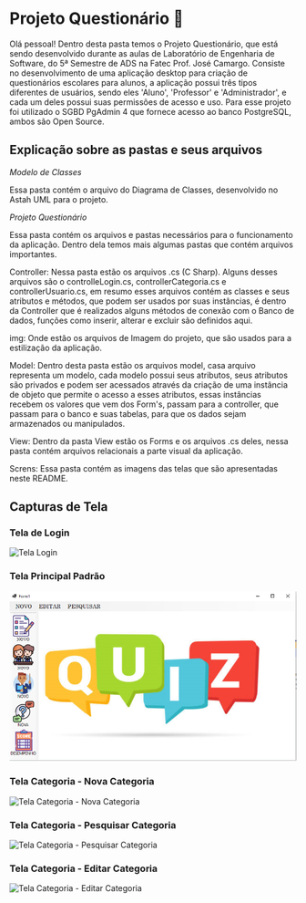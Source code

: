 # Projeto Questionário 🧾

Olá pessoal! Dentro desta pasta temos o Projeto Questionário, que está sendo desenvolvido durante as aulas de Laboratório de Engenharia de Software, do 5ª Semestre de ADS na Fatec Prof. José Camargo.
Consiste no desenvolvimento de uma aplicação desktop para criação de questionários escolares para alunos, a aplicação possui três tipos diferentes de usuários, sendo eles 'Aluno', 'Professor' e 'Administrador', e cada um deles possui suas permissões de acesso e uso. Para esse projeto foi utilizado o SGBD PgAdmin 4 que fornece acesso ao banco PostgreSQL, ambos são Open Source.

## Explicação sobre as pastas e seus arquivos

*Modelo de Classes*

Essa pasta contém o arquivo do Diagrama de Classes, desenvolvido no Astah UML para o projeto.

*Projeto Questionário*

Essa pasta contém os arquivos e pastas necessários para o funcionamento da aplicação. Dentro dela temos mais algumas pastas que contém arquivos importantes.

Controller: Nessa pasta estão os arquivos .cs (C Sharp). Alguns desses arquivos são o controlleLogin.cs, controllerCategoria.cs e controllerUsuario.cs, em resumo esses arquivos contém as classes e seus atributos e métodos, que podem ser usados por suas instâncias, é dentro da Controller que é realizados alguns métodos de conexão com o Banco de dados, funções como inserir, alterar e excluir são definidos aqui.

img: Onde estão os arquivos de Imagem do projeto, que são usados para a estilização da aplicação.

Model: Dentro desta pasta estão os arquivos model, casa arquivo representa um modelo, cada modelo possui seus atributos, seus atributos são privados e podem ser acessados através da criação de uma instância de objeto que permite o acesso a esses atributos, essas instâncias recebem os valores que vem dos Form's, passam para a controller, que passam para o banco e suas tabelas, para que os dados sejam armazenados ou manipulados.

View: Dentro da pasta View estão os Forms e os arquivos .cs deles, nessa pasta contém arquivos relacionais a parte visual da aplicação.

Screns: Essa pasta contém as imagens das telas que são apresentadas neste README.

## Capturas de Tela

### Tela de Login
![Tela Login](Screns/Tela%20Login.png)

### Tela Principal Padrão
![Tela Principal Padrão](Screns/Tela%20Principal%20Padrão.png)

### Tela Categoria - Nova Categoria
![Tela Categoria - Nova Categoria](Screns/Tela%20Categoria%20-%20Nova%20Categoria.png)

### Tela Categoria - Pesquisar Categoria
![Tela Categoria - Pesquisar Categoria](Screns/Tela%20Categoria%20-%20Pesquisar.png)

### Tela Categoria - Editar Categoria
![Tela Categoria - Editar Categoria](Screns/Tela%20Categoria%20-%20Editar.png)
